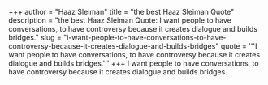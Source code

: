 +++
author = "Haaz Sleiman"
title = "the best Haaz Sleiman Quote"
description = "the best Haaz Sleiman Quote: I want people to have conversations, to have controversy because it creates dialogue and builds bridges."
slug = "i-want-people-to-have-conversations-to-have-controversy-because-it-creates-dialogue-and-builds-bridges"
quote = '''I want people to have conversations, to have controversy because it creates dialogue and builds bridges.'''
+++
I want people to have conversations, to have controversy because it creates dialogue and builds bridges.
